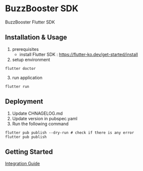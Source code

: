 # BuzzBooster SDK

BuzzBooster Flutter SDK

## Installation & Usage

1. prerequisites
    - install Flutter SDK : https://flutter-ko.dev/get-started/install
2. setup environment
```
flutter doctor
```
3. run application
```
flutter run
```

## Deployment
1. Update CHNAGELOG.md
2. Update version in pubspec.yaml
3. Run the following command
```
flutter pub publish --dry-run # check if there is any error
flutter pub publish
```

## Getting Started

[Integration Guide](https://www.notion.so/buzzvilwiki/Flutter-SDK-b88f5a861910483b8baa512d508eead9)
